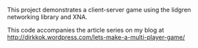 This project demonstrates a client-server game using the lidgren networking library and XNA.

This code accompanies the article series on my blog at http://dirkkok.wordpress.com/lets-make-a-multi-player-game/